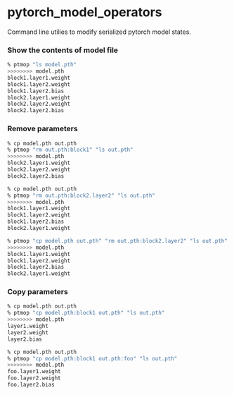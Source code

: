 # pytorch_model_operators
Command line utilies to modify serialized pytorch model states.

### Show the contents of model file

```sh
% ptmop "ls model.pth"
>>>>>>>> model.pth
block1.layer1.weight
block1.layer2.weight
block1.layer2.bias
block2.layer1.weight
block2.layer2.weight
block2.layer2.bias
```

### Remove parameters

```sh
% cp model.pth out.pth
% ptmop "rm out.pth:block1" "ls out.pth"
>>>>>>>> model.pth
block2.layer1.weight
block2.layer2.weight
block2.layer2.bias
```

```sh
% cp model.pth out.pth
% ptmop "rm out.pth:block2.layer2" "ls out.pth"
>>>>>>>> model.pth
block1.layer1.weight
block1.layer2.weight
block1.layer2.bias
block2.layer1.weight
```

```sh
% ptmop "cp model.pth out.pth" "rm out.pth:block2.layer2" "ls out.pth"
>>>>>>>> model.pth
block1.layer1.weight
block1.layer2.weight
block1.layer2.bias
block2.layer1.weight
```

### Copy parameters

```sh
% cp model.pth out.pth
% ptmop "cp model.pth:block1 out.pth" "ls out.pth"
>>>>>>>> model.pth
layer1.weight
layer2.weight
layer2.bias
```

```sh
% cp model.pth out.pth
% ptmop "cp model.pth:block1 out.pth:foo" "ls out.pth"
>>>>>>>> model.pth
foo.layer1.weight
foo.layer2.weight
foo.layer2.bias
```
